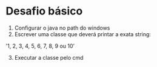 # Desafio básico

1. Configurar o java no path do windows
2. Escrever uma classe que deverá printar a exata string: 

'1, 2, 3, 4, 5, 6, 7, 8, 9 ou 10'

3. Executar a classe pelo cmd
